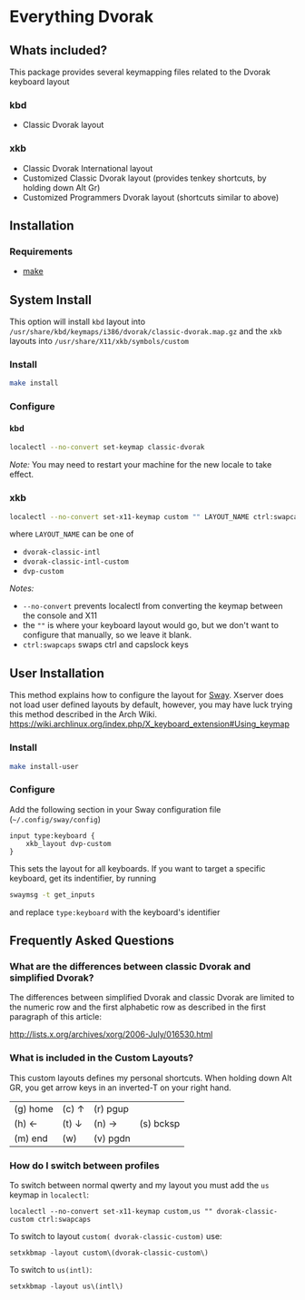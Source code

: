 # Everything Dvorak

## Whats included?

This package provides several keymapping files related to the Dvorak keyboard layout

### kbd

-   Classic Dvorak layout

### xkb

-   Classic Dvorak International layout
-   Customized Classic Dvorak layout (provides tenkey shortcuts, by holding down Alt Gr)
-   Customized Programmers Dvorak layout (shortcuts similar to above)

## Installation

### Requirements

-   [make](https://www.gnu.org/software/make/)

## System Install

This option will install `kbd` layout into `/usr/share/kbd/keymaps/i386/dvorak/classic-dvorak.map.gz` and the `xkb` layouts into `/usr/share/X11/xkb/symbols/custom`

### Install

```bash
make install
```

### Configure

#### kbd

```bash
localectl --no-convert set-keymap classic-dvorak
```

_Note:_ You may need to restart your machine for the new locale to take effect.

### xkb

```bash
localectl --no-convert set-x11-keymap custom "" LAYOUT_NAME ctrl:swapcaps
```

where `LAYOUT_NAME` can be one of

-   `dvorak-classic-intl`
-   `dvorak-classic-intl-custom`
-   `dvp-custom`

_Notes:_

-   `--no-convert` prevents localectl from converting the keymap between the console and X11
-   the `""` is where your keyboard layout would go, but we don't want to configure that manually, so we leave it blank.
-   `ctrl:swapcaps` swaps ctrl and capslock keys

## User Installation

This method explains how to configure the layout for [Sway](https://swaywm.org/). Xserver does not load user defined layouts by default, however, you may have luck trying this method described in the Arch Wiki.
https://wiki.archlinux.org/index.php/X_keyboard_extension#Using_keymap

### Install

```bash
make install-user
```

### Configure

Add the following section in your Sway configuration file (`~/.config/sway/config`) 

```
input type:keyboard {
    xkb_layout dvp-custom
}
```

This sets the layout for all keyboards. If you want to target a specific keyboard, get its indentifier, by running

```bash
swaymsg -t get_inputs
```

and replace `type:keyboard` with the keyboard's identifier

## Frequently Asked Questions ##

### What are the differences between classic Dvorak and simplified Dvorak?

The differences between simplified Dvorak and classic Dvorak are limited to the numeric row and the first alphabetic row as described in the first paragraph of this article:

<http://lists.x.org/archives/xorg/2006-July/016530.html>

### What is included in the Custom Layouts? ###

This custom layouts defines my personal shortcuts.
When holding down Alt GR, you get arrow keys in an inverted-T on your right hand.

|          |         |          |           |
| -------- | ------- | -------- | --------- |
| (g) home | (c) ↑   | (r) pgup |           |
| (h) ←    | (t) ↓   | (n) →    | (s) bcksp |
| (m) end  | (w)     | (v) pgdn |           |

### How do I switch between profiles ###

To switch between normal qwerty and my layout you must add the `us` keymap in `localectl`:

```
localectl --no-convert set-x11-keymap custom,us "" dvorak-classic-custom ctrl:swapcaps
```

To switch to layout `custom( dvorak-classic-custom)` use:

```
setxkbmap -layout custom\(dvorak-classic-custom\)
```

To switch to `us(intl)`:

```
setxkbmap -layout us\(intl\)
```

